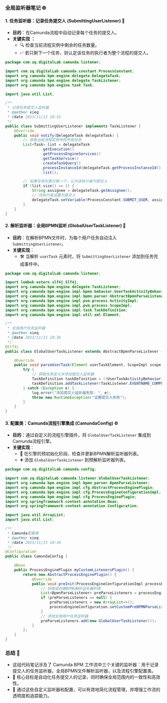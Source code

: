 ### 全局监听器笔记 🌐

#### 1. 任务监听器：记录任务提交人 (SubmittingUserListener) 📝

- **目的**：在Camunda流程中自动记录每个任务的提交人。
- **关键实现 ：**
  - 🔍 检查当前流程实例中剩余的任务数量。
  - ✅ 若只剩下一个任务，则认定该任务的执行者为整个流程的提交人。

```java
package com.zq.digitalLab.camunda.listener;

import com.zq.digitalLab.camunda.constant.ProcessConstant;
import org.camunda.bpm.engine.delegate.DelegateTask;
import org.camunda.bpm.engine.delegate.TaskListener;
import org.camunda.bpm.engine.task.Task;

import java.util.List;

/**
 * 记录任务提交人监听器
 * @author xieq
 * @date 2023/11/13 10:31
 */
public class SubmittingUserListener implements TaskListener {
    @Override
    public void notify(DelegateTask delegateTask) {
        // 获取当前流程实例中的所有任务
        List<Task> list = delegateTask
                .getExecution()
                .getProcessEngineServices()
                .getTaskService()
                .createTaskQuery()
                .processInstanceId(delegateTask.getProcessInstanceId())
                .list();

        // 如果任务列表只剩一个，认为该执行者为提交人
        if (list.size() == 1) {
            String assignee = delegateTask.getAssignee();
            // 将执行者设置为提交人
            delegateTask.setVariable(ProcessConstant.SUBMIT_USER, assignee);
        }
    }
}

```

#### 2. 解析监听器：全局BPMN监听 (GlobalUserTaskListener) 🔎

- **目的**：在解析BPMN文件时，为每个用户任务自动注入 `SubmittingUserListener`。
- **关键实现**：
  - 🛠️ 当解析 `userTask` 元素时，将 `SubmittingUserListener` 添加到任务完成事件中。

```java
package com.zq.digitalLab.camunda.listener;

import lombok.extern.slf4j.Slf4j;
import org.camunda.bpm.engine.delegate.TaskListener;
import org.camunda.bpm.engine.impl.bpmn.behavior.UserTaskActivityBehavior;
import org.camunda.bpm.engine.impl.bpmn.parser.AbstractBpmnParseListener;
import org.camunda.bpm.engine.impl.pvm.process.ActivityImpl;
import org.camunda.bpm.engine.impl.pvm.process.ScopeImpl;
import org.camunda.bpm.engine.impl.task.TaskDefinition;
import org.camunda.bpm.engine.impl.util.xml.Element;

/**
 * 全局用户任务监听器
 * @author xieq
 * @date 2023/11/13 10:36
 */
@Slf4j
public class GlobalUserTaskListener extends AbstractBpmnParseListener {

    @Override
    public void parseUserTask(Element userTaskElement, ScopeImpl scope, ActivityImpl activity) {
        try {
            // 获取任务定义并添加提交人监听器
            TaskDefinition taskDefinition = ((UserTaskActivityBehavior) activity.getActivityBehavior()).getTaskDefinition();
            taskDefinition.addTaskListener(TaskListener.EVENTNAME_COMPLETE, new SubmittingUserListener());
        } catch (Exception e) {
            log.error("添加提交人监听器失败: ", e);
            throw new RuntimeException("设置提交人失败");
        }
    }
}

```

#### 3. 配置类：Camunda流程引擎集成 (CamundaConfig) ⚙️

- **目的**：通过自定义的流程引擎插件，将 `GlobalUserTaskListener` 集成到Camunda流程引擎。
- **关键实现**：
  - 📌 在引擎的预初始化阶段，检查并更新BPMN解析监听器列表。
  - ➕ 添加 `GlobalUserTaskListener` 到预解析监听器列表。

```java
package com.zq.digitalLab.camunda.config;

import com.zq.digitalLab.camunda.listener.GlobalUserTaskListener;
import org.camunda.bpm.engine.impl.bpmn.parser.BpmnParseListener;
import org.camunda.bpm.engine.impl.cfg.AbstractProcessEnginePlugin;
import org.camunda.bpm.engine.impl.cfg.ProcessEngineConfigurationImpl;
import org.camunda.bpm.engine.impl.cfg.ProcessEnginePlugin;
import org.springframework.context.annotation.Bean;
import org.springframework.context.annotation.Configuration;

import java.util.ArrayList;
import java.util.List;

/**
 * Camunda配置类
 * @author xieq
 * @date 2023/11/13 10:38
 */
@Configuration
public class CamundaConfig {

    @Bean
    public ProcessEnginePlugin myCustomListenersPlugin() {
        return new AbstractProcessEnginePlugin() {
            @Override
            public void preInit(ProcessEngineConfigurationImpl processEngineConfiguration) {
                // 获取或创建BPMN解析监听器列表
                List<BpmnParseListener> preParseListeners = processEngineConfiguration.getCustomPreBPMNParseListeners();
                if (preParseListeners == null) {
                    preParseListeners = new ArrayList<>();
                    processEngineConfiguration.setCustomPreBPMNParseListeners(preParseListeners);
                }
                // 添加全局用户任务监听器
                preParseListeners.add(new GlobalUserTaskListener());
            }
        };
    }
}
```

### 总结 🌟

- 这组代码笔记涉及了 Camunda BPM 工作流中三个关键的监听器：用于记录提交人的任务监听器，全局BPMN文件解析监听器，以及流程引擎配置类。
- 🎯 核心目标是自动化任务提交人的记录，同时确保全局范围内的一致性和高效性。
- 🔄 通过这些自定义监听器和配置，可以有效地简化流程管理，并增强工作流的透明度和追踪能力。